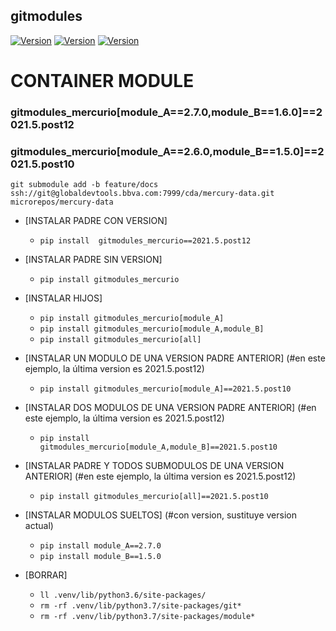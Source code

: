 ## gitmodules

[![Version](https://img.shields.io/badge/version-2021.5-blue)](https://github.com/maite828/gitmodules.git)
[![Version](https://img.shields.io/badge/module_A-2.7.0-yellow)](https://github.com/maite828/module_A.git)
[![Version](https://img.shields.io/badge/module_B-1.6.0-yellow)](https://github.com/maite828/module_B.git)

# CONTAINER MODULE

### gitmodules_mercurio[module_A==2.7.0,module_B==1.6.0]==2021.5.post12
### gitmodules_mercurio[module_A==2.6.0,module_B==1.5.0]==2021.5.post10

```git submodule add -b feature/docs ssh://git@globaldevtools.bbva.com:7999/cda/mercury-data.git microrepos/mercury-data```                                              

- [INSTALAR PADRE CON VERSION]
  - ```pip install  gitmodules_mercurio==2021.5.post12```

- [INSTALAR PADRE SIN VERSION]
  - ```pip install gitmodules_mercurio```

- [INSTALAR HIJOS]
  - ```pip install gitmodules_mercurio[module_A]```
  - ```pip install gitmodules_mercurio[module_A,module_B]```
  - ```pip install gitmodules_mercurio[all]```

- [INSTALAR UN MODULO DE UNA VERSION PADRE ANTERIOR] (#en este ejemplo, la última version es 2021.5.post12)
  - ```pip install gitmodules_mercurio[module_A]==2021.5.post10```

- [INSTALAR DOS MODULOS DE UNA VERSION PADRE ANTERIOR] (#en este ejemplo, la última version es 2021.5.post12)
  - ```pip install gitmodules_mercurio[module_A,module_B]==2021.5.post10```

- [INSTALAR PADRE Y TODOS SUBMODULOS DE UNA VERSION ANTERIOR] (#en este ejemplo, la última version es 2021.5.post12)
  - ```pip install gitmodules_mercurio[all]==2021.5.post10```

- [INSTALAR MODULOS SUELTOS] (#con version, sustituye version actual)
  - ```pip install module_A==2.7.0```
  - ```pip install module_B==1.5.0```

- [BORRAR]
  - ```ll .venv/lib/python3.6/site-packages/```
  - ```rm -rf .venv/lib/python3.7/site-packages/git*```
  - ```rm -rf .venv/lib/python3.7/site-packages/module*```
